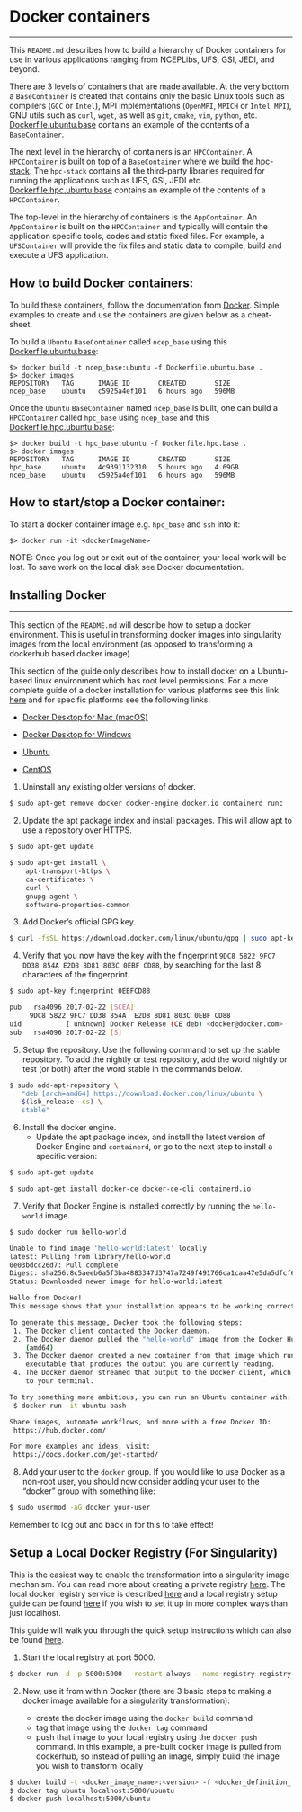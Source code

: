 # Docker containers
-------------------

This `README.md` describes how to build a hierarchy of Docker containers for use in various applications ranging from NCEPLibs, UFS, GSI, JEDI, and beyond.

There are 3 levels of containers that are made available.  At the very bottom a `BaseContainer` is created that contains only the basic Linux tools such as compilers (`GCC` or `Intel`), MPI implementations (`OpenMPI`, `MPICH` or `Intel MPI`), GNU utils such as `curl`, `wget`, as well as `git`, `cmake`, `vim`, `python`, etc.  [Dockerfile.ubuntu.base](./Dockerfile.ubuntu.base) contains an example of the contents of a `BaseContainer`.

The next level in the hierarchy of containers is an `HPCContainer`.  A `HPCContainer` is built on top of a `BaseContainer` where we build the [hpc-stack](https://github.com/noaa-emc/hpc-stack).  The `hpc-stack` contains all the third-party libraries required for running the applications such as UFS, GSI, JEDI etc.  [Dockerfile.hpc.ubuntu.base](./Dockerfile.hpc.ubuntu.base) contains an example of the contents of a `HPCContainer`.

The top-level in the hierarchy of containers is the `AppContainer`.  An `AppContainer` is built on the `HPCContainer` and typically will contain the application specific tools, codes and static fixed files.  For example, a `UFSContainer` will provide the fix files and static data to compile, build and execute a UFS application.

## How to build Docker containers:
To build these containers, follow the documentation from [Docker](https://docker.com).  Simple examples to create and use the containers are given below as a cheat-sheet.

To build a `Ubuntu` `BaseContainer` called `ncep_base` using this [Dockerfile.ubuntu.base](./Dockerfile.ubuntu.base):

```
$> docker build -t ncep_base:ubuntu -f Dockerfile.ubuntu.base .
$> docker images
REPOSITORY   TAG      IMAGE ID       CREATED       SIZE
ncep_base    ubuntu   c5925a4ef101   6 hours ago   596MB
```

Once the `Ubuntu` `BaseContainer` named `ncep_base` is built, one can build a `HPCContainer` called `hpc_base` using `ncep_base` and this [Dockerfile.hpc.ubuntu.base](./Dockerfile.hpc.ubuntu.base):

```
$> docker build -t hpc_base:ubuntu -f Dockerfile.hpc.base .
$> docker images
REPOSITORY   TAG      IMAGE ID       CREATED       SIZE
hpc_base     ubuntu   4c9391132310   5 hours ago   4.69GB
ncep_base    ubuntu   c5925a4ef101   6 hours ago   596MB
```

## How to start/stop a Docker container:
To start a docker container image e.g. `hpc_base` and `ssh` into it:

```
$> docker run -it <dockerImageName>
```

NOTE: Once you log out or exit out of the container, your local work will be lost.  To save work on the local disk see Docker documentation.


## Installing Docker
-------------------

This section of the `README.md` will describe how to setup a docker environment.  This is useful in transforming docker images into singularity images from the local environment (as opposed to transforming a dockerhub based docker image)

This section of the guide only describes how to install docker on a Ubuntu-based linux environment which has root level permissions.  For a more complete guide of a docker installation for various platforms see this link [here](https://docs.docker.com/engine/install) and for specific platforms see the following links.

- [Docker Desktop for Mac (macOS)](https://docs.docker.com/docker-for-mac/install/)

- [Docker Desktop for Windows](https://docs.docker.com/docker-for-windows/install/)

- [Ubuntu](https://docs.docker.com/engine/install/ubuntu/)

- [CentOS](https://docs.docker.com/engine/install/centos/)

1. Uninstall any existing older versions of docker.

```bash
$ sudo apt-get remove docker docker-engine docker.io containerd runc
```

2. Update the apt package index and install packages.  This will allow apt to use a repository over HTTPS.

```bash
$ sudo apt-get update

$ sudo apt-get install \
    apt-transport-https \
    ca-certificates \
    curl \
    gnupg-agent \
    software-properties-common
```

3. Add Docker’s official GPG key.

```bash
$ curl -fsSL https://download.docker.com/linux/ubuntu/gpg | sudo apt-key add -
```

4. Verify that you now have the key with the fingerprint `9DC8 5822 9FC7 DD38 854A E2D8 8D81 803C 0EBF CD88`, by searching for the last 8 characters of the fingerprint.

```bash
$ sudo apt-key fingerprint 0EBFCD88

pub   rsa4096 2017-02-22 [SCEA]
     9DC8 5822 9FC7 DD38 854A  E2D8 8D81 803C 0EBF CD88
uid           [ unknown] Docker Release (CE deb) <docker@docker.com>
sub   rsa4096 2017-02-22 [S]
```

5. Setup the repository.  Use the following command to set up the stable repository. To add the nightly or test repository, add the word nightly or test (or both) after the word stable in the commands below.

```bash
$ sudo add-apt-repository \
   "deb [arch=amd64] https://download.docker.com/linux/ubuntu \
   $(lsb_release -cs) \
   stable"
```

6. Install the docker engine.
    - Update the apt package index, and install the latest version of Docker Engine and `containerd`, or go to the next step to install a specific version:

```bash
$ sudo apt-get update

$ sudo apt-get install docker-ce docker-ce-cli containerd.io
```

7. Verify that Docker Engine is installed correctly by running the `hello-world` image.

```bash
$ sudo docker run hello-world

Unable to find image 'hello-world:latest' locally
latest: Pulling from library/hello-world
0e03bdcc26d7: Pull complete
Digest: sha256:8c5aeeb6a5f3ba4883347d3747a7249f491766ca1caa47e5da5dfcf6b9b717c0
Status: Downloaded newer image for hello-world:latest

Hello from Docker!
This message shows that your installation appears to be working correctly.

To generate this message, Docker took the following steps:
 1. The Docker client contacted the Docker daemon.
 2. The Docker daemon pulled the "hello-world" image from the Docker Hub.
    (amd64)
 3. The Docker daemon created a new container from that image which runs the
    executable that produces the output you are currently reading.
 4. The Docker daemon streamed that output to the Docker client, which sent it
    to your terminal.

To try something more ambitious, you can run an Ubuntu container with:
 $ docker run -it ubuntu bash

Share images, automate workflows, and more with a free Docker ID:
 https://hub.docker.com/

For more examples and ideas, visit:
 https://docs.docker.com/get-started/
```

8. Add your user to the `docker` group. If you would like to use Docker as a non-root user, you should now consider adding your user to the “docker” group with something like:

```bash
$ sudo usermod -aG docker your-user
```

Remember to log out and back in for this to take effect!

## Setup a Local Docker Registry (For Singularity)

This is the easiest way to enable the transformation into a singularity image mechanism.  You can read more about creating a private registry [here](https://www.digitalocean.com/community/tutorials/how-to-set-up-a-private-docker-registry-on-ubuntu-18-04). The local docker registry service is described [here](https://docs.docker.com/registry/) and a local registry setup guide can be found [here](https://docs.docker.com/registry/deploying/) if you wish to set it up in more complex ways than just localhost.

This guide will walk you through the quick setup instructions which can also be found [here](https://hub.docker.com/_/registry).

1. Start the local registry at port 5000.

```bash
$ docker run -d -p 5000:5000 --restart always --name registry registry:2
```

2. Now, use it from within Docker (there are 3 basic steps to making a docker image available
for a singularity transformation):

    - create the docker image using the `docker build` command
    - tag that image using the `docker tag` command
    - push that image to your local registry using the `docker push` command. in this example, a pre-built docker image is pulled from dockerhub, so instead of pulling an image, simply build the image you wish to transform locally

```bash
$ docker build -t <docker_image_name>:<version> -f <docker_definition_file>
$ docker tag ubuntu localhost:5000/ubuntu
$ docker push localhost:5000/ubuntu
```
